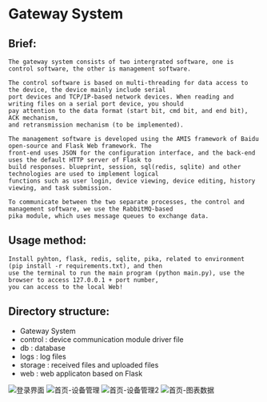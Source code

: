 # Gateway System

## Brief:
    The gateway system consists of two intergrated software, one is control software, the other is management software.

    The control software is based on multi-threading for data access to the device, the device mainly include serial
    port devices and TCP/IP-based network devices. When reading and writing files on a serial port device, you should
    pay attention to the data format (start bit, cmd bit, and end bit), ACK mechanism,
    and retransmission mechanism (to be implemented).

    The management software is developed using the AMIS framework of Baidu open-source and Flask Web framework. The
    front-end uses JSON for the configuration interface, and the back-end uses the default HTTP server of Flask to
    build responses. blueprint, session, sql(redis, sqlite) and other technologies are used to implement logical
    functions such as user login, device viewing, device editing, history viewing, and task submission.

    To communicate between the two separate processes, the control and management software, we use the RabbitMQ-based
    pika module, which uses message queues to exchange data.

## Usage method:
    Install pyhton, flask, redis, sqlite, pika, related to environment (pip install -r requirements.txt), and then
    use the terminal to run the main program (python main.py), use the browser to access 127.0.0.1 + port number,
    you can access to the local Web!

## Directory structure:
- Gateway System
- control  : device communication module driver file
- db       : database
- logs     : log files
- storage  : received files and uploaded files
- web      : web applicaton based on Flask

![登录界面](https://user-images.githubusercontent.com/49876032/221079815-56105437-96dd-438b-af9a-f8976a88845f.png)
![首页-设备管理](https://user-images.githubusercontent.com/49876032/221079991-d540db54-d292-4b63-830e-0c300b10fccb.png)
![首页-设备管理2](https://user-images.githubusercontent.com/49876032/221080008-5112f2d2-e018-4379-98cb-62d93d12949d.png)
![首页-图表数据](https://user-images.githubusercontent.com/49876032/221080014-56d1ed2f-88ae-44f6-b160-04e4af30fb9f.png)
